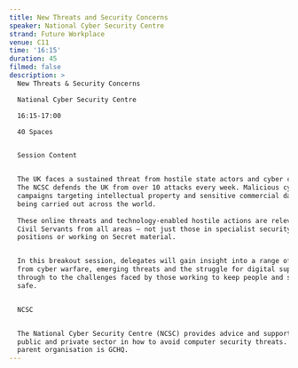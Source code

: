 ```yaml
---
title: New Threats and Security Concerns
speaker: National Cyber Security Centre
strand: Future Workplace
venue: C11
time: '16:15'
duration: 45
filmed: false
description: >
  New Threats & Security Concerns

  National Cyber Security Centre

  16:15-17:00

  40 Spaces


  Session Content


  The UK faces a sustained threat from hostile state actors and cyber criminals.
  The NCSC defends the UK from over 10 attacks every week. Malicious cyber
  campaigns targeting intellectual property and sensitive commercial data are
  being carried out across the world.
   
  These online threats and technology-enabled hostile actions are relevant to
  Civil Servants from all areas – not just those in specialist security
  positions or working on Secret material.


  In this breakout session, delegates will gain insight into a range of areas,
  from cyber warfare, emerging threats and the struggle for digital supremacy
  through to the challenges faced by those working to keep people and systems
  safe.


  NCSC


  The National Cyber Security Centre (NCSC) provides advice and support for the
  public and private sector in how to avoid computer security threats. Its
  parent organisation is GCHQ.
---
```



